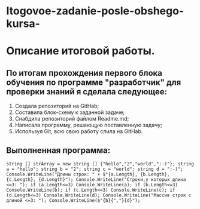 # Itogovoe-zadanie-posle-obshego-kursa-
 Описание итоговой работы.
=========================================
По итогам прохождения первого блока обучения по программе "разработчик" для проверки знаний я сделала следующее:
-----
1. Создала репозиторий на GitHab;
2. Составила блок-схему к заданной задаче;
3. Снабдила репозиторий файлом Readme.md;
4. Написала программу, решающую поставленную задачу;
5. Используя Git, всю свою работу слила на GitHab.

Выполненная программа:
----------
`string [] strArray = new string [] {"hello","2","world",":-)"};
string a = "hello";
string b = "2";
string c = "world";
string d = ":-)";
Console.WriteLine("Длины строк: " + $"{a.Length}, {b.Length}, {c.Length}, {d.Length}");
Console.WriteLine("Строки,у которых длина <=3: ");
    if (a.Length<=3) Console.WriteLine(a);
    if (b.Length<=3) Console.WriteLine(b);
    if (c.Length<=3) Console.WriteLine(c);
    if (d.Length<=3) Console.WriteLine(d);
Console.WriteLine("Массив строк с длиной <=3: ");
Console.WriteLine($"{b}{","}{d}");`
